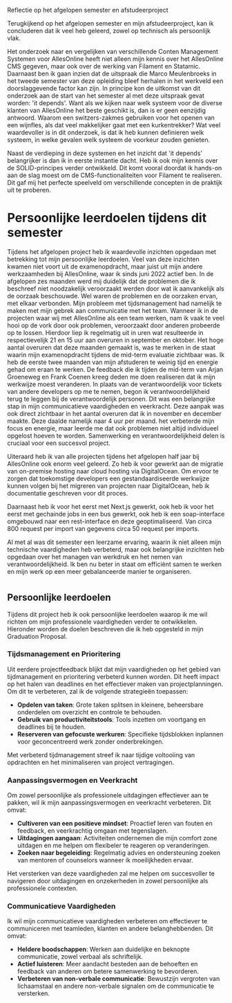 
Reflectie op het afgelopen semester en afstudeerproject

Terugkijkend op het afgelopen semester en mijn afstudeerproject, kan ik concluderen dat ik veel heb geleerd, zowel op technisch als persoonlijk vlak. 

Het onderzoek naar en vergelijken van verschillende Conten Management Systemen voor AllesOnline heeft niet alleen mijn kennis over het AllesOnline CMS gegeven, maar ook over de werking van Filament en Statamic. Daarnaast ben ik gaan inzien dat de uitspraak die Marco Meulenbroeks in het tweede semester van deze opleiding bleef herhalen in het werkveld een doorslaggevende factor kan zijn. In principe kon de uitkomst van dit onderzoek aan de start van het semester al met deze uitspraak gevat worden: 'it depends'. Want als we kijken naar welk systeem voor de diverse klanten van AllesOnline het beste geschikt is, dan is er geen eenzijdig antwoord. Waarom een switzers-zakmes gebruiken voor het openen van een wijnfles, als dat veel makkelijker gaat met een kurkentrekker? Wat veel waardevoller is in dit onderzoek, is dat ik heb kunnen definieren welk systeem, in welke gevalen welk systeem de voorkeur zouden genieten. 

Naast de verdieping in deze systemen en het inzicht dat 'it depends' belangrijker is dan ik in eerste instantie dacht. Heb ik ook mijn kennis over de SOLID-principes verder ontwikkeld. Dit komt vooral doordat ik hands-on aan de slag moest om de CMS-functionaliteiten voor Filament te realiseren. Dit gaf mij het perfecte speelveld om verschillende concepten in de praktijk uit te proberen. 


# Persoonlijke leerdoelen tijdens dit semester
Tijdens het afgelopen project heb ik waardevolle inzichten opgedaan met betrekking tot mijn persoonlijke leerdoelen. Veel van deze inzichten kwamen niet voort uit de examenopdracht, maar juist uit mijn andere werkzaamheden bij AllesOnline, waar ik sinds juni 2022 actief ben. In de afgelopen zes maanden werd mij duidelijk dat de problemen die ik beschreef niet noodzakelijk veroorzaakt werden door wat ik aanvankelijk als de oorzaak beschouwde. Wel waren de problemen en de oorzaken ervan, met elkaar verbonden. Mijn probleem met tijdsmanagement had namelijk te maken met mijn gebrek aan communicatie met het team. Wanneer ik in de projecten waar wij met AllesOnline als een team werken, nam ik vaak te veel hooi op de vork door ook problemen, veroorzaakt door anderen probeerde op te lossen. Hierdoor liep ik regelmatig uit in uren wat resulteerde in respectievelijk 21 en 15 uur aan overuren in september en oktober. Het hoge aantal overuren dat deze maanden gemaakt is, was te merken in de staat waarin mijn examenopdracht tijdens de mid-term evaluatie zichtbaar was. Ik heb de eerste twee maanden van mijn afstuderen te weinig tijd en energie gehad om eraan te werken. De feedback die ik tijden de mid-term van Arjan Groeneweg en Frank Coenen kreeg deden me doen realiseren dat ik mijn werkwijze moest veranderen. In plaats van de verantwoordelijk voor tickets van andere developers op me te nemen, begon ik verantwoordelijkheid terug te leggen bij de verantwoordelijk personen. Dit was een belangrijke stap in mijn communicatieve vaardigheden en veerkracht. Deze aanpak was ook direct zichtbaar in het aantal overuren dat ik in november en december maakte. Deze daalde namelijk naar 4 uur per maand. het verbeterde mijn focus en energie, maar leerde me dat ook problemen niet altijd individueel opgelost hoeven te worden.  Samenwerking en verantwoordelijkheid delen is cruciaal voor een succesvol project.

Uiteraard heb ik van alle projecten tijdens het afgelopen half jaar bij AllesOnline ook enorm veel geleerd. Zo heb ik voor gewerkt aan de migratie van on-premise hosting naar cloud hosting via DigitalOcean. Om ervoor te zorgen dat toekomstige developers een gestandaardiseerde werkwijze kunnen volgen bij het migreren van projecten naar DigitalOcean, heb ik documentatie geschreven voor dit proces.

Daarnaast heb ik voor het eerst met Next.js gewerkt, ook heb ik voor het eerst met gechainde jobs in een bus gewerkt, ook heb ik een soap-interface omgebouwd naar een rest-interface en deze geoptimaliseerd. Van circa 800 request per import van gegevens circa 50 request per imports. 

Al met al was dit semester een leerzame ervaring, waarin ik niet alleen mijn technische vaardigheden heb verbeterd, maar ook belangrijke inzichten heb opgedaan over het managen van werkdruk en het nemen van verantwoordelijkheid. Ik ben nu beter in staat om efficiënt samen te werken en mijn werk op een meer gebalanceerde manier te organiseren. 

# 
# 

## Persoonlijke leerdoelen
Tijdens dit project heb ik ook persoonlijke leerdoelen waarop ik me wil richten om mijn professionele vaardigheden verder te ontwikkelen. Hieronder worden de doelen beschreven die ik heb opgesteld in mijn Graduation Proposal.
### Tijdsmanagement en Prioritering
Uit eerdere projectfeedback blijkt dat mijn vaardigheden op het gebied van tijdmanagement en prioritering verbeterd kunnen worden. Dit heeft impact op het halen van deadlines en het effectiever maken van projectplanningen. Om dit te verbeteren, zal ik de volgende strategieën toepassen:

- **Opdelen van taken**: Grote taken splitsen in kleinere, beheersbare onderdelen om overzicht en controle te behouden.
- **Gebruik van productiviteitstools**: Tools inzetten om voortgang en deadlines bij te houden.
- **Reserveren van gefocuste werkuren**: Specifieke tijdsblokken inplannen voor geconcentreerd werk zonder onderbrekingen.

Met verbeterd tijdmanagement streef ik naar tijdige voltooiing van opdrachten en het minimaliseren van project vertragingen.

### Aanpassingsvermogen en Veerkracht
Om zowel persoonlijke als professionele uitdagingen effectiever aan te pakken, wil ik mijn aanpassingsvermogen en veerkracht verbeteren. Dit omvat:

- **Cultiveren van een positieve mindset**: Proactief leren van fouten en feedback, en veerkrachtig omgaan met tegenslagen.
- **Uitdagingen aangaan**: Activiteiten ondernemen die mijn comfort zone uitdagen en me helpen om flexibeler te reageren op veranderingen.
- **Zoeken naar begeleiding**: Regelmatig advies en ondersteuning zoeken van mentoren of counselors wanneer ik moeilijkheden ervaar.

Het versterken van deze vaardigheden zal me helpen om succesvoller te navigeren door uitdagingen en onzekerheden in zowel persoonlijke als professionele contexten.

### Communicatieve Vaardigheden
Ik wil mijn communicatieve vaardigheden verbeteren om effectiever te communiceren met teamleden, klanten en andere belanghebbenden. Dit omvat:

- **Heldere boodschappen**: Werken aan duidelijke en beknopte communicatie, zowel verbaal als schriftelijk.
- **Actief luisteren**: Meer aandacht besteden aan de behoeften en feedback van anderen om betere samenwerking te bevorderen.
- **Verbeteren van non-verbale communicatie**: Bewustzijn vergroten van lichaamstaal en andere non-verbale signalen om de communicatie te versterken.
